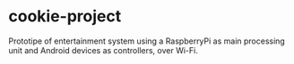 cookie-project
==============

Prototipe of entertainment system using a RaspberryPi as main processing unit and Android devices as controllers, over Wi-Fi.
